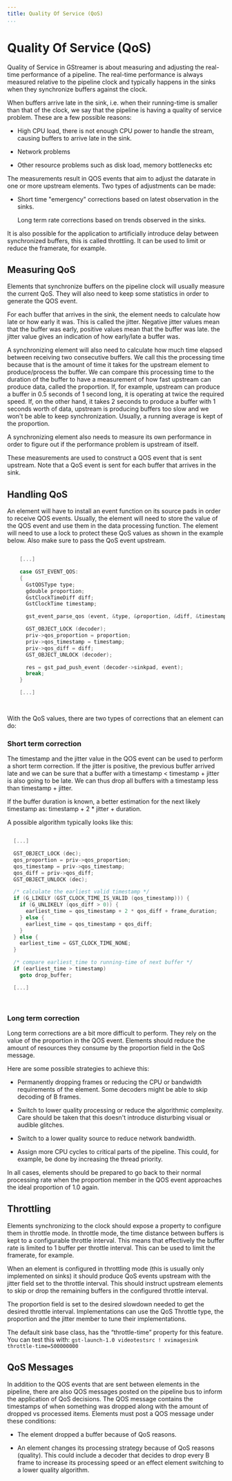 ```yaml
---
title: Quality Of Service (QoS)
...
```


# Quality Of Service (QoS)

Quality of Service in GStreamer is about measuring and adjusting the
real-time performance of a pipeline. The real-time performance is always
measured relative to the pipeline clock and typically happens in the
sinks when they synchronize buffers against the clock.

When buffers arrive late in the sink, i.e. when their running-time is
smaller than that of the clock, we say that the pipeline is having a
quality of service problem. These are a few possible reasons:

  - High CPU load, there is not enough CPU power to handle the stream,
    causing buffers to arrive late in the sink.

  - Network problems

  - Other resource problems such as disk load, memory bottlenecks etc

The measurements result in QOS events that aim to adjust the datarate in
one or more upstream elements. Two types of adjustments can be made:

  - Short time "emergency" corrections based on latest observation in
    the sinks.
    
    Long term rate corrections based on trends observed in the sinks.

It is also possible for the application to artificially introduce delay
between synchronized buffers, this is called throttling. It can be used
to limit or reduce the framerate, for example.

## Measuring QoS

Elements that synchronize buffers on the pipeline clock will usually
measure the current QoS. They will also need to keep some statistics in
order to generate the QOS event.

For each buffer that arrives in the sink, the element needs to calculate
how late or how early it was. This is called the jitter. Negative jitter
values mean that the buffer was early, positive values mean that the
buffer was late. the jitter value gives an indication of how early/late
a buffer was.

A synchronizing element will also need to calculate how much time
elapsed between receiving two consecutive buffers. We call this the
processing time because that is the amount of time it takes for the
upstream element to produce/process the buffer. We can compare this
processing time to the duration of the buffer to have a measurement of
how fast upstream can produce data, called the proportion. If, for
example, upstream can produce a buffer in 0.5 seconds of 1 second long,
it is operating at twice the required speed. If, on the other hand, it
takes 2 seconds to produce a buffer with 1 seconds worth of data,
upstream is producing buffers too slow and we won't be able to keep
synchronization. Usually, a running average is kept of the proportion.

A synchronizing element also needs to measure its own performance in
order to figure out if the performance problem is upstream of itself.

These measurements are used to construct a QOS event that is sent
upstream. Note that a QoS event is sent for each buffer that arrives in
the sink.

## Handling QoS

An element will have to install an event function on its source pads in
order to receive QOS events. Usually, the element will need to store the
value of the QOS event and use them in the data processing function. The
element will need to use a lock to protect these QoS values as shown in
the example below. Also make sure to pass the QoS event upstream.

``` c

    [...]

    case GST_EVENT_QOS:
    {
      GstQOSType type;
      gdouble proportion;
      GstClockTimeDiff diff;
      GstClockTime timestamp;

      gst_event_parse_qos (event, &type, &proportion, &diff, &timestamp);

      GST_OBJECT_LOCK (decoder);
      priv->qos_proportion = proportion;
      priv->qos_timestamp = timestamp;
      priv->qos_diff = diff;
      GST_OBJECT_UNLOCK (decoder);

      res = gst_pad_push_event (decoder->sinkpad, event);
      break;
    }

    [...]

    
```

With the QoS values, there are two types of corrections that an element
can do:

### Short term correction

The timestamp and the jitter value in the QOS event can be used to
perform a short term correction. If the jitter is positive, the previous
buffer arrived late and we can be sure that a buffer with a timestamp \<
timestamp + jitter is also going to be late. We can thus drop all
buffers with a timestamp less than timestamp + jitter.

If the buffer duration is known, a better estimation for the next likely
timestamp as: timestamp + 2 \* jitter + duration.

A possible algorithm typically looks like this:

``` c

  [...]

  GST_OBJECT_LOCK (dec);
  qos_proportion = priv->qos_proportion;
  qos_timestamp = priv->qos_timestamp;
  qos_diff = priv->qos_diff;
  GST_OBJECT_UNLOCK (dec);

  /* calculate the earliest valid timestamp */
  if (G_LIKELY (GST_CLOCK_TIME_IS_VALID (qos_timestamp))) {
    if (G_UNLIKELY (qos_diff > 0)) {
      earliest_time = qos_timestamp + 2 * qos_diff + frame_duration;
    } else {
      earliest_time = qos_timestamp + qos_diff;
    }
  } else {
    earliest_time = GST_CLOCK_TIME_NONE;
  }

  /* compare earliest_time to running-time of next buffer */
  if (earliest_time > timestamp)
    goto drop_buffer;

  [...]

      
```

### Long term correction

Long term corrections are a bit more difficult to perform. They rely on
the value of the proportion in the QOS event. Elements should reduce the
amount of resources they consume by the proportion field in the QoS
message.

Here are some possible strategies to achieve this:

  - Permanently dropping frames or reducing the CPU or bandwidth
    requirements of the element. Some decoders might be able to skip
    decoding of B frames.

  - Switch to lower quality processing or reduce the algorithmic
    complexity. Care should be taken that this doesn't introduce
    disturbing visual or audible glitches.

  - Switch to a lower quality source to reduce network bandwidth.

  - Assign more CPU cycles to critical parts of the pipeline. This
    could, for example, be done by increasing the thread priority.

In all cases, elements should be prepared to go back to their normal
processing rate when the proportion member in the QOS event approaches
the ideal proportion of 1.0 again.

## Throttling

Elements synchronizing to the clock should expose a property to
configure them in throttle mode. In throttle mode, the time distance
between buffers is kept to a configurable throttle interval. This means
that effectively the buffer rate is limited to 1 buffer per throttle
interval. This can be used to limit the framerate, for example.

When an element is configured in throttling mode (this is usually only
implemented on sinks) it should produce QoS events upstream with the
jitter field set to the throttle interval. This should instruct upstream
elements to skip or drop the remaining buffers in the configured
throttle interval.

The proportion field is set to the desired slowdown needed to get the
desired throttle interval. Implementations can use the QoS Throttle
type, the proportion and the jitter member to tune their
implementations.

The default sink base class, has the “throttle-time” property for this
feature. You can test this with: `gst-launch-1.0 videotestsrc !
xvimagesink throttle-time=500000000`

## QoS Messages

In addition to the QOS events that are sent between elements in the
pipeline, there are also QOS messages posted on the pipeline bus to
inform the application of QoS decisions. The QOS message contains the
timestamps of when something was dropped along with the amount of
dropped vs processed items. Elements must post a QOS message under these
conditions:

  - The element dropped a buffer because of QoS reasons.

  - An element changes its processing strategy because of QoS reasons
    (quality). This could include a decoder that decides to drop every B
    frame to increase its processing speed or an effect element
    switching to a lower quality algorithm.

